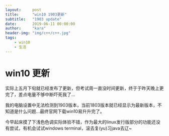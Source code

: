 ```yaml
---
layout:     post
title:      "win10 1903更新"
subtitle:   "1903 update"
date:       2019-06-11 00:00:00
author:     "kara"
header-img: "img/c++/c++.jpg"
tags:
    - win10
    - 生活
--- 
```


# win10 更新

实际上五月下旬就已经发布了更新，但考试周一直没时间更新，终于于昨天晚上更完了，差点电量不够中断吓死我了...

我的电脑设置中无法检测到1903版本，当前1803版本就已经显示为最新版本，不知道是什么问题...最终官网下载win10易升升完了。

今早起床摸了下浅色色调实际体验不错，作为最大的linux发行版部分的功能还没有尝试，有机会试试windows terminal，滚去复(yu)习java去辽~

